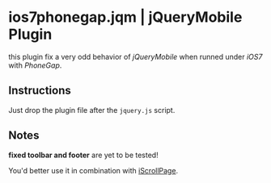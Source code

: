 ios7phonegap.jqm | jQueryMobile Plugin
======================================

this plugin fix a very odd behavior of _jQueryMobile_ when runned under _iOS7_ with _PhoneGap_.

## Instructions

Just drop the plugin file after the `jquery.js` script.

## Notes

**fixed toolbar and footer** are yet to be tested!

You'd better use it in combination with 
[iScrollPage](https://github.com/movableapp/iScrollPage).